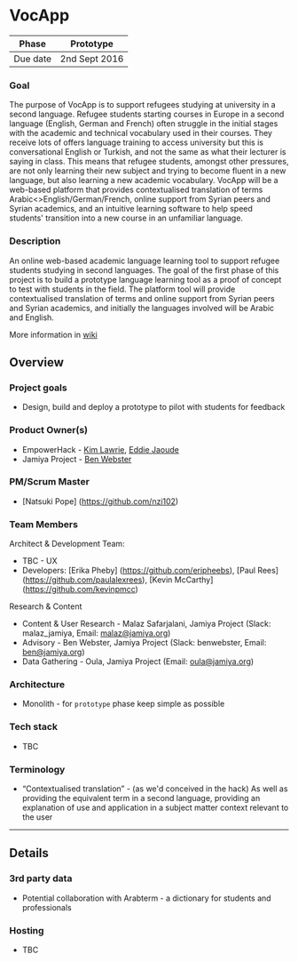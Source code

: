 # VocApp 

| Phase | Prototype |
| ----- | -------------- |
| Due date | 2nd Sept 2016  |

### Goal

The purpose of VocApp is to support refugees studying at university in a second language. Refugee students starting courses in Europe in a second language (English, German and French) often struggle in the initial stages with the academic and technical vocabulary used in their courses. They receive lots of offers language training to access university but this is conversational English or Turkish, and not the same as what their lecturer is saying in class. This means that refugee students, amongst other pressures, are not only learning their new subject and trying to become fluent in a new language, but also learning a new academic vocabulary. VocApp will be a web-based platform that provides contextualised translation of terms Arabic<>English/German/French, online support from Syrian peers and Syrian academics, and an intuitive learning software to help speed students' transition into a new course in an unfamiliar language.

### Description

An online web-based academic language learning tool to support refugee students studying in second languages. The goal of the first phase of this project is to build a prototype language learning tool as a proof of concept to test with students in the field. The platform tool will provide contextualised translation of terms and online support from Syrian peers and Syrian academics, and initially the languages involved will be Arabic and English.

More information in [wiki](https://github.com/empowerhack/vocapp/wiki)

## Overview

### Project goals

* Design, build and deploy a prototype to pilot with students for feedback

### Product Owner(s)

* EmpowerHack - [Kim Lawrie](https://github.com/atmostat), [Eddie Jaoude](https://github.com/eddiejaoude)
* Jamiya Project - [Ben Webster](https://github.com/benwebster0)

### PM/Scrum Master 

* [Natsuki Pope] (https://github.com/nzi102)

### Team Members

Architect & Development Team:
* TBC - UX 
* Developers: [Erika Pheby] (https://github.com/eripheebs), [Paul Rees] (https://github.com/paulalexrees), [Kevin McCarthy] (https://github.com/kevinpmcc)

Research & Content
* Content & User Research - Malaz Safarjalani, Jamiya Project (Slack: malaz_jamiya, Email: malaz@jamiya.org) 
* Advisory - Ben Webster, Jamiya Project (Slack: benwebster, Email: ben@jamiya.org)
* Data Gathering - Oula, Jamiya Project (Email: oula@jamiya.org)

### Architecture

* Monolith - for `prototype` phase keep simple as possible

### Tech stack

* TBC


### Terminology

* “Contextualised translation” - (as we'd conceived in the hack) As well as providing the equivalent term in a second language, providing an explanation of use and application in a subject matter context relevant to the user

---

## Details

### 3rd party data

* Potential collaboration with Arabterm - a dictionary for students and professionals

### Hosting

* TBC
